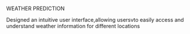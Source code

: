 WEATHER PREDICTION

Designed an intuitive user interface,allowing usersvto easily access and understand weather information for different locations
